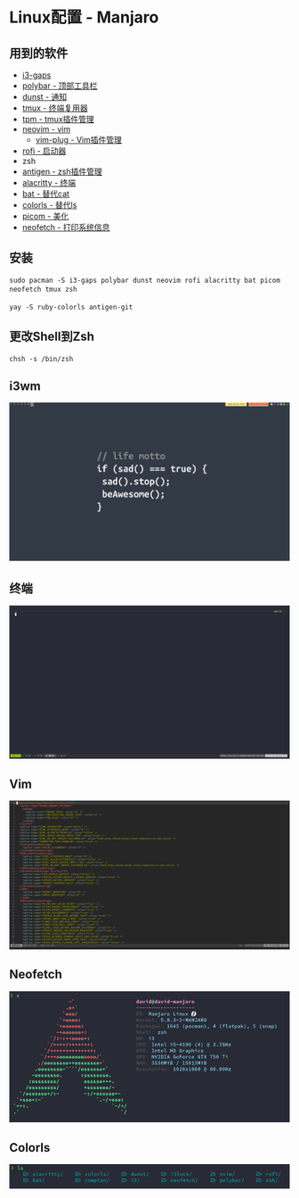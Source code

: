 # Linux配置 - Manjaro


## 用到的软件
- [i3-gaps](https://github.com/Airblader/i3)
- [polybar - 顶部工具栏](https://github.com/polybar/polybar)
- [dunst - 通知](https://github.com/dunst-project/dunst)
- [tmux - 终端复用器](https://github.com/tmux/tmux)
- [tpm - tmux插件管理](https://github.com/tmux-plugins/tpm)
- [neovim - vim](https://github.com/neovim/neovim)
    - [vim-plug - Vim插件管理](https://github.com/junegunn/vim-plug)
- [rofi - 启动器](https://github.com/davatorium/rofi)
- zsh
- [antigen - zsh插件管理](https://github.com/zsh-users/antigen)
- [alacritty - 终端](https://github.com/alacritty/alacritty)
- [bat - 替代cat](https://github.com/sharkdp/bat)
- [colorls - 替代ls](https://github.com/athityakumar/colorls)
- [picom - 美化](https://github.com/yshui/picom)
- [neofetch - 打印系统信息](https://github.com/dylanaraps/neofetch)

## 安装
```shell
sudo pacman -S i3-gaps polybar dunst neovim rofi alacritty bat picom neofetch tmux zsh

yay -S ruby-colorls antigen-git
```

## 更改Shell到Zsh
```shell
chsh -s /bin/zsh
```

## i3wm
![](./images/i3wm.png)

## 终端
![](./images/terminal.png)

## Vim
![](./images/neovim.png)

## Neofetch
![](./images/neofetch.png)

## Colorls
![](./images/colorls.png)
